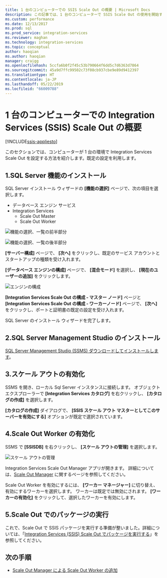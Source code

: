 ```yaml
---
title: 1 台のコンピューターでの SSIS Scale Out の概要 | Microsoft Docs
description: この記事では、1 台のコンピューターで SSIS Scale Out の使用を開始するために必要な内容をすべて示しています
ms.custom: performance
ms.date: 12/13/2017
ms.prod: sql
ms.prod_service: integration-services
ms.reviewer: maghan
ms.technology: integration-services
ms.topic: conceptual
author: haoqian
ms.author: haoqian
manager: craigg
ms.openlocfilehash: 5ccfa6b0f2f45c53b790664f6dd5c7d6363d7864
ms.sourcegitcommit: 45a9d7ffc99502c73f08cb937cbe9e89d9412397
ms.translationtype: HT
ms.contentlocale: ja-JP
ms.lasthandoff: 05/22/2019
ms.locfileid: "66009788"
---
```

# <a name="get-started-with-integration-services-ssis-scale-out-on-a-single-computer"></a>1 台のコンピューターでの Integration Services (SSIS) Scale Out の概要

[!INCLUDE[ssis-appliesto](../../includes/ssis-appliesto-ssvrpluslinux-asdb-asdw-xxx.md)]


このセクションでは、コンピューターが 1 台の環境で Integration Services Scale Out を設定する方法を紹介します。既定の設定を利用します。

## <a name="1-install-sql-server-features"></a>1.SQL Server 機能のインストール
SQL Server インストール ウィザードの **[機能の選択]** ページで、次の項目を選択します。
-   データベース エンジン サービス
-   Integration Services
    -   Scale Out Master
    -   Scale Out Worker

![機能の選択、一覧の前半部分](media/feature-select-onebox1.PNG)

![機能の選択、一覧の後半部分](media/feature-select-onebox2.PNG)

**[サーバー構成]** ページで、 **[次へ]** をクリックし、既定のサービス アカウントとスタートアップの種類を受け入れます。

**[データベース エンジンの構成]** ページで、 **[混合モード]** を選択し、 **[現在のユーザーの追加]** をクリックします。 

![エンジンの構成](media/engine-config.PNG)

**[Integration Services Scale Out の構成 - マスター ノード]** ページと **[Integration Services Scale Out の構成 - ワーカーノード]** ページで、 **[次へ]** をクリックし、ポートと証明書の既定の設定を受け入れます。

SQL Server のインストール ウィザードを完了します。

## <a name="2-install-sql-server-management-studio"></a>2.SQL Server Management Studio のインストール

[SQL Server Management Studio (SSMS) ダウンロードしてインストールします](../../ssms/download-sql-server-management-studio-ssms.md)。

## <a name="3-enable-scale-out"></a>3.スケール アウトの有効化
SSMS を開き、ローカル Sql Server インスタンスに接続します。
オブジェクト エクスプローラーで **[Integration Services カタログ]** を右クリックし、 **[カタログの作成]** を選択します。

**[カタログの作成]** ダイアログで、 **[SSIS スケール アウト マスターとしてこのサーバーを有効にする]** オプションが既定で選択されています。

## <a name="4-enable-a-scale-out-worker"></a>4.Scale Out Worker の有効化
SSMS で **[SSISDB]** を右クリックし、 **[スケール アウトの管理]** を選択します。 

![スケール アウトの管理](media/manage-scale-out.PNG)

Integration Services Scale Out Manager アプリが開きます。 詳細については、[Scale Out Manager](integration-services-ssis-scale-out-manager.md) に関するページを参照してください。

Scale Out Worker を有効にするには、 **[ワーカー マネージャー]** に切り替え、有効にするワーカーを選択します。 ワーカーは既定では無効にされます。 **[ワーカーの有効化]** をクリックして、選択したワーカーを有効にします。

## <a name="5-run-packages-in-scale-out"></a>5.Scale Out でのパッケージの実行
これで、Scale Out で SSIS パッケージを実行する準備が整いました。詳細については、「[Integration Services (SSIS) Scale Out でパッケージを実行する](run-packages-in-integration-services-ssis-scale-out.md)」を参照してください。

## <a name="next-steps"></a>次の手順
-   [Scale Out Manager による Scale Out Worker の追加](add-scale-out-worker.md)
